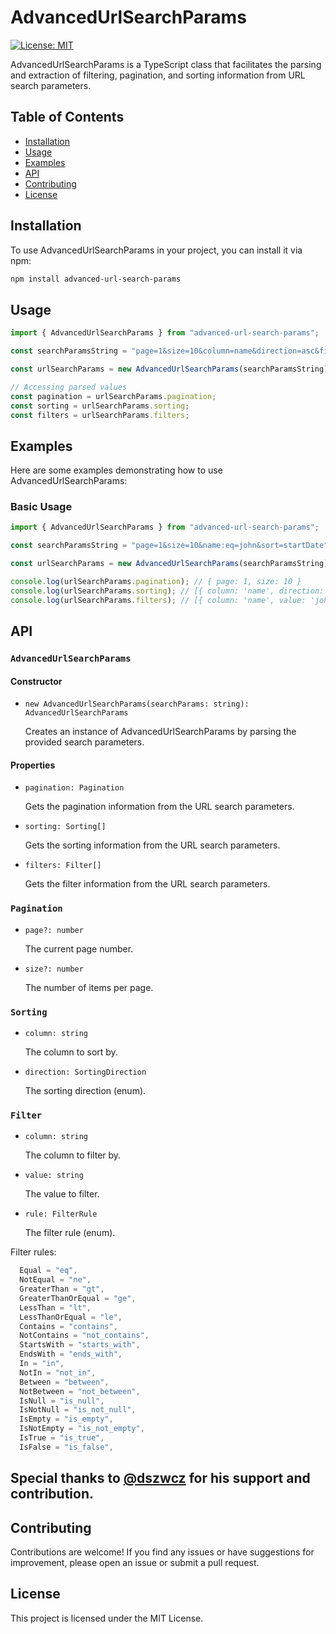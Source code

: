 # AdvancedUrlSearchParams

[![License: MIT](https://img.shields.io/badge/License-MIT-blue.svg)](https://opensource.org/licenses/MIT)

AdvancedUrlSearchParams is a TypeScript class that facilitates the parsing and extraction of filtering, pagination, and sorting information from URL search parameters.

## Table of Contents

- [Installation](#installation)
- [Usage](#usage)
- [Examples](#examples)
- [API](#api)
- [Contributing](#contributing)
- [License](#license)

## Installation

To use AdvancedUrlSearchParams in your project, you can install it via npm:

```bash
npm install advanced-url-search-params
```

## Usage

```typescript
import { AdvancedUrlSearchParams } from "advanced-url-search-params";

const searchParamsString = "page=1&size=10&column=name&direction=asc&filter=name:contains:john";

const urlSearchParams = new AdvancedUrlSearchParams(searchParamsString);

// Accessing parsed values
const pagination = urlSearchParams.pagination;
const sorting = urlSearchParams.sorting;
const filters = urlSearchParams.filters;
```

## Examples

Here are some examples demonstrating how to use AdvancedUrlSearchParams:

### Basic Usage

```typescript
import { AdvancedUrlSearchParams } from "advanced-url-search-params";

const searchParamsString = "page=1&size=10&name:eq=john&sort=startDate";

const urlSearchParams = new AdvancedUrlSearchParams(searchParamsString);

console.log(urlSearchParams.pagination); // { page: 1, size: 10 }
console.log(urlSearchParams.sorting); // [{ column: 'name', direction: 'asc' }]
console.log(urlSearchParams.filters); // [{ column: 'name', value: 'john', rule: 'eq' }]
```

## API

### `AdvancedUrlSearchParams`

#### Constructor

- `new AdvancedUrlSearchParams(searchParams: string): AdvancedUrlSearchParams`

  Creates an instance of AdvancedUrlSearchParams by parsing the provided search parameters.

#### Properties

- `pagination: Pagination`

  Gets the pagination information from the URL search parameters.

- `sorting: Sorting[]`

  Gets the sorting information from the URL search parameters.

- `filters: Filter[]`

  Gets the filter information from the URL search parameters.

### `Pagination`

- `page?: number`

  The current page number.

- `size?: number`

  The number of items per page.

### `Sorting`

- `column: string`

  The column to sort by.

- `direction: SortingDirection`

  The sorting direction (enum).

### `Filter`

- `column: string`

  The column to filter by.

- `value: string`

  The value to filter.

- `rule: FilterRule`

  The filter rule (enum).

Filter rules:
```typescript
  Equal = "eq",
  NotEqual = "ne",
  GreaterThan = "gt",
  GreaterThanOrEqual = "ge",
  LessThan = "lt",
  LessThanOrEqual = "le",
  Contains = "contains",
  NotContains = "not_contains",
  StartsWith = "starts_with",
  EndsWith = "ends_with",
  In = "in",
  NotIn = "not_in",
  Between = "between",
  NotBetween = "not_between",
  IsNull = "is_null",
  IsNotNull = "is_not_null",
  IsEmpty = "is_empty",
  IsNotEmpty = "is_not_empty",
  IsTrue = "is_true",
  IsFalse = "is_false",
```

## Special thanks to [@dszwcz](https://github.com/dszwcz) for his support and contribution.

## Contributing

Contributions are welcome! If you find any issues or have suggestions for improvement, please open an issue or submit a pull request.

## License

This project is licensed under the MIT License.
